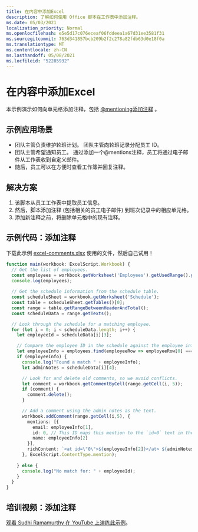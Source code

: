 ```yaml
---
title: 在内容中添加Excel
description: 了解如何使用 Office 脚本在工作表中添加注释。
ms.date: 05/03/2021
localization_priority: Normal
ms.openlocfilehash: e5e5d17c076eceaf06fddeea1a67d31ee3581f31
ms.sourcegitcommit: 763d341857bcb209b2f2c278a82fdb63d0e18f0a
ms.translationtype: MT
ms.contentlocale: zh-CN
ms.lasthandoff: 05/08/2021
ms.locfileid: "52285932"
---
```

# <a name="add-comments-in-excel"></a>在内容中添加Excel

本示例演示如何向单元格添加注释，包括 [@mentioning添加注释](https://support.microsoft.com/office/90701709-5dc1-41c7-aa48-b01d4a46e8c7) 。

## <a name="example-scenario"></a>示例应用场景

* 团队主管负责维护轮班计划。 团队主管向轮班记录分配员工 ID。
* 团队主管希望通知员工。 通过添加一个@mentions注释，员工将通过电子邮件从工作表收到自定义邮件。
* 随后，员工可以在方便时查看工作簿并回复注释。

## <a name="solution"></a>解决方案

1. 该脚本从员工工作表中提取员工信息。
1. 然后，脚本添加注释 (包括相关的员工电子邮件) 到班次记录中的相应单元格。
1. 添加新注释之前，将删除单元格中的现有注释。

## <a name="sample-code-add-comments"></a>示例代码：添加注释

下载此示例 <a href="excel-comments.xlsx">excel-comments.xlsx</a> 使用的文件，然后自己试用！

```TypeScript
function main(workbook: ExcelScript.Workbook) {
  // Get the list of employees.
  const employees = workbook.getWorksheet('Employees').getUsedRange().getTexts();
  console.log(employees); 
  
  // Get the schedule information from the schedule table.
  const scheduleSheet = workbook.getWorksheet('Schedule');
  const table = scheduleSheet.getTables()[0];
  const range = table.getRangeBetweenHeaderAndTotal();
  const scheduleData = range.getTexts();

  // Look through the schedule for a matching employee.
  for (let i = 0; i < scheduleData.length; i++) {
    let employeeId = scheduleData[i][3];

    // Compare the employee ID in the schedule against the employee information table.
    let employeeInfo = employees.find(employeeRow => employeeRow[0] === employeeId);
    if (employeeInfo) {
      console.log("Found a match " + employeeInfo);
      let adminNotes = scheduleData[i][4];

      // Look for and delete old comments, so we avoid conflicts.
      let comment = workbook.getCommentByCell(range.getCell(i, 5));
      if (comment) {
        comment.delete();
      }

      // Add a comment using the admin notes as the text.
      workbook.addComment(range.getCell(i,5), {
        mentions: [{
          email: employeeInfo[1],
          id: 0, // This ID maps this mention to the `id=0` text in the comment.
          name: employeeInfo[2]
        }],
        richContent: `<at id=\"0\">${employeeInfo[2]}</at> ${adminNotes}`
      }, ExcelScript.ContentType.mention);        
      
    } else {
      console.log("No match for: " + employeeId);
    }
  }
}
```

## <a name="training-video-add-comments"></a>培训视频：添加注释

[观看 Sudhi Ramamurthy 在 YouTube 上演练此示例](https://youtu.be/CpR78nkaOFw)。
